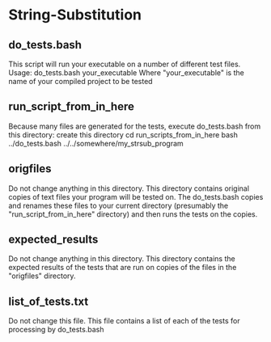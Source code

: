 # String-Substitution

do_tests.bash 
--------------
This script will run your executable on a number of different test files.  
Usage: do_tests.bash your_executable
Where "your_executable" is the name of your compiled project to be tested


run_script_from_in_here
-----------------------
Because many files are generated for the tests, execute do_tests.bash from this directory:
create this directory
cd run_scripts_from_in_here
bash ../do_tests.bash ../../somewhere/my_strsub_program

origfiles
---------
Do not change anything in this directory. This directory contains original
copies of text files your program will be tested on. The do_tests.bash copies
and renames these files to your current directory (presumably the
"run_script_from_in_here" directory) and then runs the tests on the copies.

expected_results
----------------
Do not change anything in this directory. This directory contains the expected
results of the tests that are run on copies of the files in the "origfiles"
directory. 

list_of_tests.txt
-----------------
Do not change this file. This file contains a list of each of the tests for
processing by do_tests.bash
